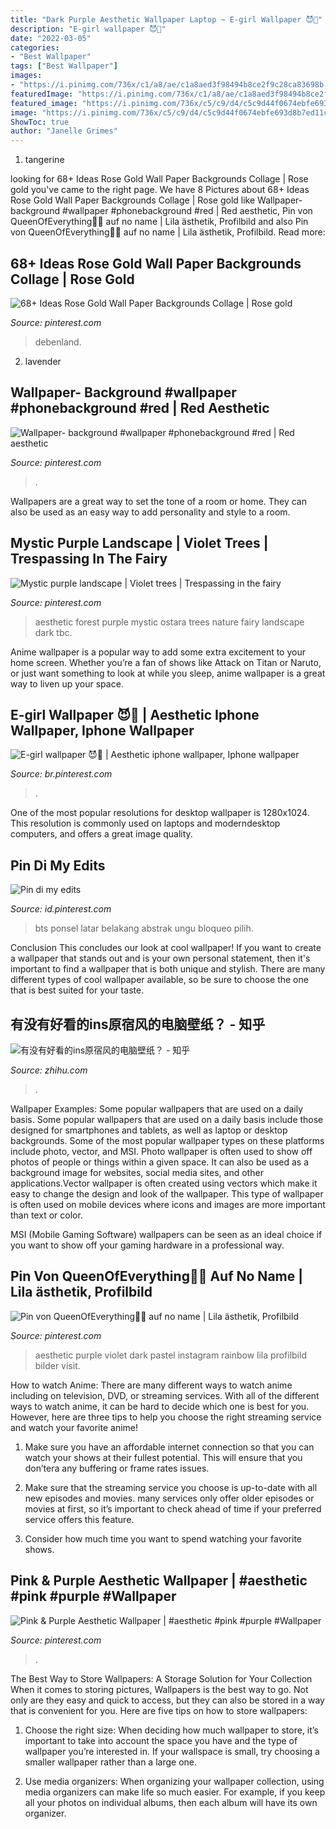 ```yaml
---
title: "Dark Purple Aesthetic Wallpaper Laptop ~ E-girl Wallpaper 😈💎"
description: "E-girl wallpaper 😈💎"
date: "2022-03-05"
categories:
- "Best Wallpaper"
tags: ["Best Wallpaper"]
images:
- "https://i.pinimg.com/736x/c1/a8/ae/c1a8aed3f98494b8ce2f9c28ca83698b.jpg"
featuredImage: "https://i.pinimg.com/736x/c1/a8/ae/c1a8aed3f98494b8ce2f9c28ca83698b.jpg"
featured_image: "https://i.pinimg.com/736x/c5/c9/d4/c5c9d44f0674ebfe693d8b7ed11cd08a.jpg"
image: "https://i.pinimg.com/736x/c5/c9/d4/c5c9d44f0674ebfe693d8b7ed11cd08a.jpg"
ShowToc: true
author: "Janelle Grimes"
---
```



1. tangerine 

	

		
looking for 68+ Ideas Rose Gold Wall Paper Backgrounds Collage | Rose gold you've came to the right page. We have 8 Pictures about 68+ Ideas Rose Gold Wall Paper Backgrounds Collage | Rose gold like Wallpaper- background #wallpaper #phonebackground #red | Red aesthetic, Pin von QueenOfEverything👸🏿 auf no name | Lila ästhetik, Profilbild and also Pin von QueenOfEverything👸🏿 auf no name | Lila ästhetik, Profilbild. Read more:
		
    
## 68+ Ideas Rose Gold Wall Paper Backgrounds Collage | Rose Gold

<img loading=lazy src="https://i.pinimg.com/736x/c1/a8/ae/c1a8aed3f98494b8ce2f9c28ca83698b.jpg" onerror="this.onerror=null;this.src='https://tse1.mm.bing.net/th?id=OIP.n2SxfevzNNYUuiWacwCNPQAAAA&amp;pid=15.1';" alt="68+ Ideas Rose Gold Wall Paper Backgrounds Collage | Rose gold">

_Source: pinterest.com_

>debenland. 

	

2. lavender 

    
## Wallpaper- Background #wallpaper #phonebackground #red | Red Aesthetic

<img loading=lazy src="https://i.pinimg.com/736x/18/e9/32/18e9327bc219e16f4db5b9a207f0a0f9.jpg" onerror="this.onerror=null;this.src='https://tse2.mm.bing.net/th?id=OIP.QbVpvYrkdk9ZljOl9iyihgHaNL&amp;pid=15.1';" alt="Wallpaper- background #wallpaper #phonebackground #red | Red aesthetic">

_Source: pinterest.com_

>. 

	

Wallpapers are a great way to set the tone of a room or home. They can also be used as an easy way to add personality and style to a room.

    
## Mystic Purple Landscape | Violet Trees | Trespassing In The Fairy

<img loading=lazy src="https://i.pinimg.com/736x/c5/c9/d4/c5c9d44f0674ebfe693d8b7ed11cd08a.jpg" onerror="this.onerror=null;this.src='https://tse3.mm.bing.net/th?id=OIP.WiVccrOINQPJ1Q4-lLk12QHaJ6&amp;pid=15.1';" alt="Mystic purple landscape | Violet trees | Trespassing in the fairy">

_Source: pinterest.com_

>aesthetic forest purple mystic ostara trees nature fairy landscape dark tbc. 

	

Anime wallpaper is a popular way to add some extra excitement to your home screen. Whether you’re a fan of shows like Attack on Titan or Naruto, or just want something to look at while you sleep, anime wallpaper is a great way to liven up your space.

    
## E-girl Wallpaper 😈💎 | Aesthetic Iphone Wallpaper, Iphone Wallpaper

<img loading=lazy src="https://i.pinimg.com/736x/35/2a/77/352a7757fd098edfb1e29394ea08ddeb.jpg" onerror="this.onerror=null;this.src='https://tse4.mm.bing.net/th?id=OIP.WmqrHrd2jNgqYz0rd7QZawHaNL&amp;pid=15.1';" alt="E-girl wallpaper 😈💎 | Aesthetic iphone wallpaper, Iphone wallpaper">

_Source: br.pinterest.com_

>. 

	

One of the most popular resolutions for desktop wallpaper is 1280x1024. This resolution is commonly used on laptops and moderndesktop computers, and offers a great image quality.

    
## Pin Di My Edits

<img loading=lazy src="https://i.pinimg.com/736x/43/d2/a9/43d2a9079eccd3497c7f48d4b637771e.jpg" onerror="this.onerror=null;this.src='https://tse1.mm.bing.net/th?id=OIP.jtXQ2LvG9EoOwltAhR-6cQHaNK&amp;pid=15.1';" alt="Pin di my edits">

_Source: id.pinterest.com_

>bts ponsel latar belakang abstrak ungu bloqueo pilih. 

	

Conclusion
This concludes our look at cool wallpaper! If you want to create a wallpaper that stands out and is your own personal statement, then it's important to find a wallpaper that is both unique and stylish. There are many different types of cool wallpaper available, so be sure to choose the one that is best suited for your taste.

    
## 有没有好看的ins原宿风的电脑壁纸？ - 知乎

<img loading=lazy src="https://pic4.zhimg.com/v2-711213f42222d35c394125abbdbb967a_r.jpg?source=1940ef5c" onerror="this.onerror=null;this.src='https://tse3.mm.bing.net/th?id=OIP.-7KbNsVnRIRaTrxS_GcLOgHaNK&amp;pid=15.1';" alt="有没有好看的ins原宿风的电脑壁纸？ - 知乎">

_Source: zhihu.com_

>. 

	

Wallpaper Examples: Some popular wallpapers that are used on a daily basis.
Some popular wallpapers that are used on a daily basis include those designed for smartphones and tablets, as well as laptop or desktop backgrounds. Some of the most popular wallpaper types on these platforms include photo, vector, and MSI. 
Photo wallpaper is often used to show off photos of people or things within a given space. It can also be used as a background image for websites, social media sites, and other applications.Vector wallpaper is often created using vectors which make it easy to change the design and look of the wallpaper. This type of wallpaper is often used on mobile devices where icons and images are more important than text or color. 

MSI (Mobile Gaming Software) wallpapers can be seen as an ideal choice if you want to show off your gaming hardware in a professional way.

    
## Pin Von QueenOfEverything👸🏿 Auf No Name | Lila ästhetik, Profilbild

<img loading=lazy src="https://i.pinimg.com/736x/16/53/82/16538267049d43738afd2e26088cc368.jpg" onerror="this.onerror=null;this.src='https://tse4.mm.bing.net/th?id=OIP.xkore1A7IiwH61z-0VnRXQHaNK&amp;pid=15.1';" alt="Pin von QueenOfEverything👸🏿 auf no name | Lila ästhetik, Profilbild">

_Source: pinterest.com_

>aesthetic purple violet dark pastel instagram rainbow lila profilbild bilder visit. 

	

How to watch Anime: There are many different ways to watch anime including on television, DVD, or streaming services.
With all of the different ways to watch anime, it can be hard to decide which one is best for you. However, here are three tips to help you choose the right streaming service and watch your favorite anime!
1. Make sure you have an affordable internet connection so that you can watch your shows at their fullest potential. This will ensure that you don’tera any buffering or frame rates issues.

2. Make sure that the streaming service you choose is up-to-date with all new episodes and movies. many services only offer older episodes or movies at first, so it’s important to check ahead of time if your preferred service offers this feature.

3. Consider how much time you want to spend watching your favorite shows.

    
## Pink &amp; Purple Aesthetic Wallpaper | #aesthetic #pink #purple #Wallpaper

<img loading=lazy src="https://i.pinimg.com/736x/2a/a7/39/2aa73927e632b7f1573c9b98bfc31d9e.jpg" onerror="this.onerror=null;this.src='https://tse2.mm.bing.net/th?id=OIP.yd0MB1FLGE1O_GBMXYhnlAHaNK&amp;pid=15.1';" alt="Pink &amp; Purple Aesthetic Wallpaper | #aesthetic #pink #purple #Wallpaper">

_Source: pinterest.com_

>. 

	

The Best Way to Store Wallpapers: A Storage Solution for Your Collection
When it comes to storing pictures, Wallpapers is the best way to go. Not only are they easy and quick to access, but they can also be stored in a way that is convenient for you. Here are five tips on how to store wallpapers:
1) Choose the right size: When deciding how much wallpaper to store, it’s important to take into account the space you have and the type of wallpaper you’re interested in. If your wallspace is small, try choosing a smaller wallpaper rather than a large one.

2) Use media organizers: When organizing your wallpaper collection, using media organizers can make life so much easier. For example, if you keep all your photos on individual albums, then each album will have its own organizer.

